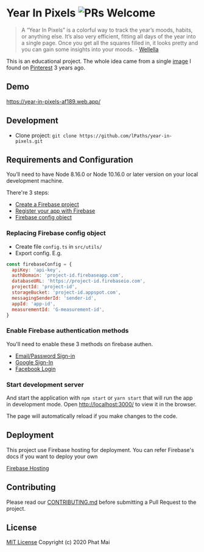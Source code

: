 # Year In Pixels ![PRs Welcome](https://img.shields.io/badge/PRs-welcome-green.svg)

> A “Year In Pixels” is a colorful way to track the year’s moods, habits, or anything else.
> It’s also very efficient, fitting all days of the year into a single page. Once you get all the squares filled in, it looks pretty and you can gain some insights into your moods. - [Wellella](https://wellella.com/bullet-journal-year-in-pixels/#:~:text=A%20%E2%80%9CYear%20In%20Pixels%E2%80%9D%20is,some%20insights%20into%20your%20moods.)

This is an educational project. The whole idea came from a single [image](https://www.pinterest.com/pin/284782376423901844/) I found on [Pinterest](https://www.pinterest.com/) 3 years ago.

## Demo

https://year-in-pixels-af189.web.app/

## Development

- Clone project: `git clone https://github.com/lPaths/year-in-pixels.git`

## Requirements and Configuration

You’ll need to have Node 8.16.0 or Node 10.16.0 or later version on your local development machine.

There're 3 steps:

- [Create a Firebase project](https://firebase.google.com/docs/web/setup?gclid=EAIaIQobChMI7cnV_-n-6QIVxxwrCh3NmwnyEAAYASABEgJ0yvD_BwE#create-firebase-project)
- [Register your app with Firebase](https://firebase.google.com/docs/web/setup?gclid=EAIaIQobChMI7cnV_-n-6QIVxxwrCh3NmwnyEAAYASABEgJ0yvD_BwE#register-app)
- [Firebase config object](https://firebase.google.com/docs/web/setup?gclid=EAIaIQobChMI7cnV_-n-6QIVxxwrCh3NmwnyEAAYASABEgJ0yvD_BwE#config-object)

### Replacing Firebase config object

- Create file `config.ts` in `src/utils/`
- Export config. E.g.

```js
const firebaseConfig = {
  apiKey: 'api-key',
  authDomain: 'project-id.firebaseapp.com',
  databaseURL: 'https://project-id.firebaseio.com',
  projectId: 'project-id',
  storageBucket: 'project-id.appspot.com',
  messagingSenderId: 'sender-id',
  appId: 'app-id',
  measurementId: 'G-measurement-id',
}
```

### Enable Firebase authentication methods

You'll need to enable these 3 methods on firebase authen.

- [Email/Password Sign-in](https://firebase.google.com/docs/auth/web/password-auth#before_you_begin)
- [Google Sign-In](https://firebase.google.com/docs/auth/web/google-signin#before_you_begin)
- [Facebook Login](https://firebase.google.com/docs/auth/web/facebook-login#before_you_begin)

### Start development server

And start the application with `npm start` or `yarn start` that will run the app in development mode.
Open [http://localhost:3000/](http://localhost:3000/) to view it in the browser.

The page will automatically reload if you make changes to the code.

## Deployment

This project use Firebase hosting for deployment. You can refer Firebase's docs if you want to deploy your own

[Firebase Hosting](https://firebase.google.com/docs/web/setup?gclid=EAIaIQobChMI7cnV_-n-6QIVxxwrCh3NmwnyEAAYASABEgJ0yvD_BwE#install-cli-deploy)

## Contributing

Please read our [CONTRIBUTING.md](https://github.com/lPaths/year-in-pixels/blob/master/CONTRIBUTING.md) before submitting a Pull Request to the project.

## License

[MIT License](https://github.com/lPaths/year-in-pixels/blob/master/LICENSE.md) Copyright (c) 2020 Phat Mai
